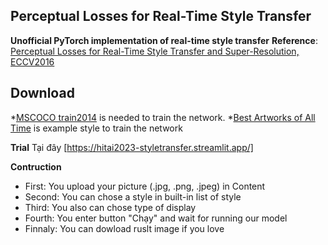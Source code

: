 Perceptual Losses for Real-Time Style Transfer
---
**Unofficial PyTorch implementation of real-time style transfer**
**Reference**: [Perceptual Losses for Real-Time Style Transfer and Super-Resolution, ECCV2016](https://arxiv.org/abs/1603.08155)

Download
---
*[MSCOCO train2014](http://cocodataset.org/#download) is needed to train the network.
*[Best Artworks of All Time](https://www.kaggle.com/datasets/ikarus777/best-artworks-of-all-time) is example style to train the network

**Trial**
Tại đây [https://hitai2023-styletransfer.streamlit.app/]


**Contruction**
* First: You upload your picture (.jpg, .png, .jpeg) in Content
* Second: You can chose a style in built-in list of style
* Third: You also can chose type of display
* Fourth: You enter button "Chạy" and wait for running our model
* Finnaly: You can dowload ruslt image if you love
